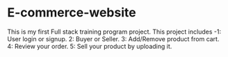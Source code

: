 # E-commerce-website
This is my first Full stack training program project.
This project includes -1: User login or signup.
                       2: Buyer or Seller.
                       3: Add/Remove product from cart.
                       4: Review your order.
                       5: Sell your product by uploading it.
